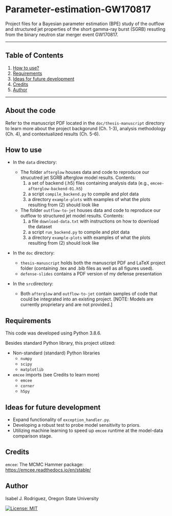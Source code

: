 # Parameter-estimation-GW170817

Project files for a Bayesian parameter estimation (BPE) study of the outflow and structured jet properties of the short gamma-ray burst (SGRB) resutling from the binary neutron star merger event GW170817.

---
## Table of Contents 
1. [How to use?](#how-to-use) 
2. [Requirements](#requirements)
3. [Ideas for future development](#ideas-for-future-development)
4. [Credits](#credits)
5. [Author](#author)
---

## About the code

Refer to the manuscript PDF located in the `doc/thesis-manuscript` directory to learn more about the project backgorund (Ch. 1-3), analysis methodology (Ch. 4), and contextualized results (Ch. 5-6).

## How to use

- In the `data` directory:
  - The folder `afterglow` houses data and code to reproduce our strucutred jet SGRB afterglow model results. Contents:
    1) a set of backend (.h5) files containing analysis data (e.g., `emcee-afterglow-backend-01.h5`) 
    2) a script `compile_backend.py` to compile and plot data 
    3) a directory `example-plots` with examples of what the plots resulting from (2) should look like 
  - The folder `outflow-to-jet` houses data and code to reproduce our outflow to structured jet model results. Contents:
    1) a file `download-data.txt` with instructions on how to download the dataset
    2) a script `run_backend.py` to compile and plot data
    3) a directory `example-plots` with examples of what the plots resulting from (2) should look like 
  
- In the `doc` directory:
  - `thesis-manuscript` holds both the manuscript PDF and LaTeX project folder (containing .tex and .bib files as well as all figures used). 
  - `defense-slides` contains a PDF version of my defense presentation

- In the `src`directory:
  - Both `afterglow` and `outflow-to-jet` contain samples of code that could be integrated into an existing project. [NOTE: Models are currently proprietary and are not provided.]

## Requirements
This code was developed using Python 3.8.6.

Besides standard Python library, this project utilzed:

- Non-standard (standard) Python libraries
  - `numpy`
  - `scipy`
  - `matplotlib`
- `emcee` imports (see Credits to learn more)
  - `emcee`
  - `corner`
  - `h5py`

## Ideas for future development
 
- Expand functionality of `exception_handler.py`.
- Developing a robust test to probe model sensitivity to priors.
- Utilizing machine learning to speed up `emcee` runtime at the model-data comparison stage.

## Credits 
`emcee`: The MCMC Hammer package: https://emcee.readthedocs.io/en/stable/

## Author
Isabel J. Rodriguez, Oregon State University

[![License: MIT](https://img.shields.io/badge/License-MIT-yellow.svg)](https://opensource.org/licenses/MIT)
